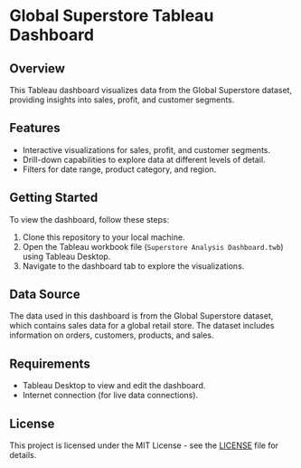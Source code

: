 # Global Superstore Tableau Dashboard

## Overview
This Tableau dashboard visualizes data from the Global Superstore dataset, providing insights into sales, profit, and customer segments.

## Features
- Interactive visualizations for sales, profit, and customer segments.
- Drill-down capabilities to explore data at different levels of detail.
- Filters for date range, product category, and region.

## Getting Started
To view the dashboard, follow these steps:

1. Clone this repository to your local machine.
2. Open the Tableau workbook file (`Superstore Analysis Dashboard.twb`) using Tableau Desktop.
3. Navigate to the dashboard tab to explore the visualizations.

## Data Source
The data used in this dashboard is from the Global Superstore dataset, which contains sales data for a global retail store. The dataset includes information on orders, customers, products, and sales.

## Requirements
- Tableau Desktop to view and edit the dashboard.
- Internet connection (for live data connections).

## License
This project is licensed under the MIT License - see the [LICENSE](LICENSE) file for details.


